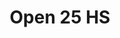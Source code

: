 ---
title: "Open 25 HS"
url: /ciudad-autonoma-de-buenos-aires/open-25-hs-viamonte-2/
shop: Lebensmittel
---
